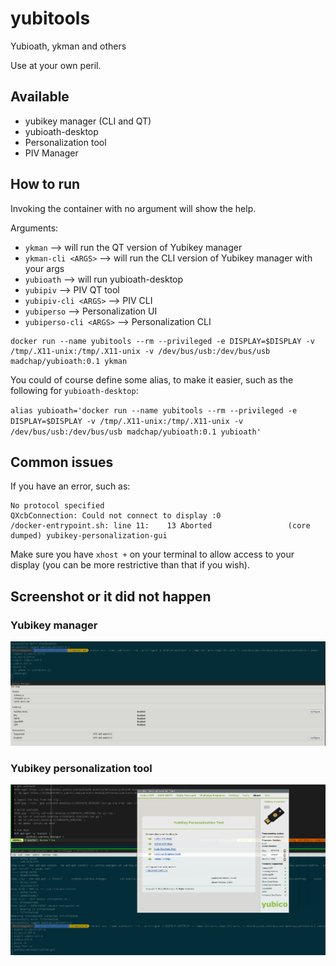# yubitools
Yubioath, ykman and others

Use at your own peril.

## Available
* yubikey manager (CLI and QT)
* yubioath-desktop
* Personalization tool
* PIV Manager

## How to run

Invoking the container with no argument will show the help.

Arguments:
* `ykman` --> will run the QT version of Yubikey manager
* `ykman-cli <ARGS>` --> will run the CLI version of Yubikey manager with your args
* `yubioath` --> will run yubioath-desktop
* `yubipiv` --> PIV QT tool
* `yubipiv-cli <ARGS>` --> PIV CLI 
* `yubiperso` --> Personalization UI
* `yubiperso-cli <ARGS>` -->  Personalization CLI

```
docker run --name yubitools --rm --privileged -e DISPLAY=$DISPLAY -v /tmp/.X11-unix:/tmp/.X11-unix -v /dev/bus/usb:/dev/bus/usb madchap/yubioath:0.1 ykman
```

You could of course define some alias, to make it easier, such as the following for `yubioath-desktop`:

`alias yubioath='docker run --name yubitools --rm --privileged -e DISPLAY=$DISPLAY -v /tmp/.X11-unix:/tmp/.X11-unix -v /dev/bus/usb:/dev/bus/usb madchap/yubioath:0.1 yubioath'`

## Common issues
If you have an error, such as:

```
No protocol specified
QXcbConnection: Could not connect to display :0
/docker-entrypoint.sh: line 11:    13 Aborted                 (core dumped) yubikey-personalization-gui
```

Make sure you have `xhost +` on your terminal to allow access to your display (you can be more restrictive than that if you wish).

## Screenshot or it did not happen

### Yubikey manager
![ykman](assets/ykman.png)

### Yubikey personalization tool
![ykpero](assets/ykperso.png)
